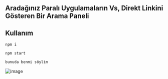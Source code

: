 ## Aradağınız Paralı Uygulamaların Vs, Direkt Linkini Gösteren Bir Arama Paneli 


## Kullanım 

```
npm i 

npm start 

bunuda benmi söylim
```


![image](https://github.com/user-attachments/assets/d0fee8ec-f652-4e74-bed2-1e12343d6e77)
